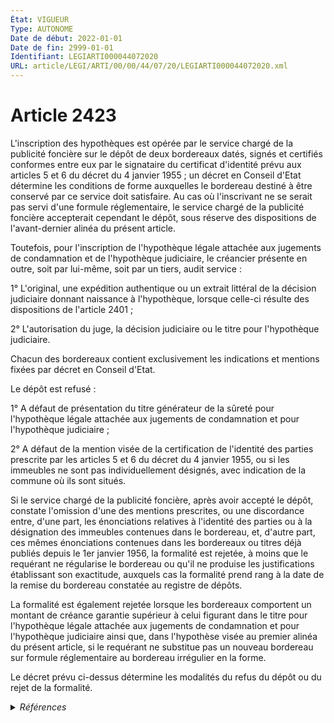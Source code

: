 ```yaml
---
État: VIGUEUR
Type: AUTONOME
Date de début: 2022-01-01
Date de fin: 2999-01-01
Identifiant: LEGIARTI000044072020
URL: article/LEGI/ARTI/00/00/44/07/20/LEGIARTI000044072020.xml
---
```


<h1>Article 2423</h1>

L'inscription des hypothèques est opérée par le service chargé de la publicité
foncière sur le dépôt de deux bordereaux datés, signés et certifiés conformes
entre eux par le signataire du certificat d'identité prévu aux articles 5 et 6
du décret du 4 janvier 1955 ; un décret en Conseil d'Etat détermine les
conditions de forme auxquelles le bordereau destiné à être conservé par ce
service doit satisfaire. Au cas où l'inscrivant ne se serait pas servi d'une
formule réglementaire, le service chargé de la publicité foncière accepterait
cependant le dépôt, sous réserve des dispositions de l'avant-dernier alinéa du
présent article.<br />

Toutefois, pour l'inscription de l'hypothèque légale attachée aux jugements de
condamnation et de l'hypothèque judiciaire, le créancier présente en outre, soit
par lui-même, soit par un tiers, audit service :<br />

1° L'original, une expédition authentique ou un extrait littéral de la décision
judiciaire donnant naissance à l'hypothèque, lorsque celle-ci résulte des
dispositions de l'article 2401 ;<br />

2° L'autorisation du juge, la décision judiciaire ou le titre pour l'hypothèque
judiciaire.<br />

Chacun des bordereaux contient exclusivement les indications et mentions fixées
par décret en Conseil d'Etat.<br />

Le dépôt est refusé :<br />

1° A défaut de présentation du titre générateur de la sûreté pour l'hypothèque
légale attachée aux jugements de condamnation et pour l'hypothèque judiciaire
;<br />

2° A défaut de la mention visée de la certification de l'identité des parties
prescrite par les articles 5 et 6 du décret du 4 janvier 1955, ou si les
immeubles ne sont pas individuellement désignés, avec indication de la commune
où ils sont situés.<br />

Si le service chargé de la publicité foncière, après avoir accepté le dépôt,
constate l'omission d'une des mentions prescrites, ou une discordance entre,
d'une part, les énonciations relatives à l'identité des parties ou à la
désignation des immeubles contenues dans le bordereau, et, d'autre part, ces
mêmes énonciations contenues dans les bordereaux ou titres déjà publiés depuis
le 1er janvier 1956, la formalité est rejetée, à moins que le requérant ne
régularise le bordereau ou qu'il ne produise les justifications établissant son
exactitude, auxquels cas la formalité prend rang à la date de la remise du
bordereau constatée au registre de dépôts.<br />

La formalité est également rejetée lorsque les bordereaux comportent un montant
de créance garantie supérieur à celui figurant dans le titre pour l'hypothèque
légale attachée aux jugements de condamnation et pour l'hypothèque judiciaire
ainsi que, dans l'hypothèse visée au premier alinéa du présent article, si le
requérant ne substitue pas un nouveau bordereau sur formule réglementaire au
bordereau irrégulier en la forme.<br />

Le décret prévu ci-dessus détermine les modalités du refus du dépôt ou du rejet
de la formalité.


<details>
  <summary><em>Références</em></summary>

  <h2>Articles faisant référence à l'article</h2>
  
  <ul>
    <li>
      <a href="https://legal.tricoteuses.fr//redirection/LEGIARTI000006449420?vers=git&vers=legifrance">Code civil - article 2401 AUTONOME MODIFIE, en vigueur du 2006-03-24 au 2022-01-01</a> CITATION cible
    </li>
    <li>
      <a href="https://legal.tricoteuses.fr//redirection/LEGIARTI000044072146?vers=git&vers=legifrance">Code civil - article 2401 AUTONOME VIGUEUR, en vigueur depuis le 2022-01-01</a> CITATION cible
    </li>
    <li>
      <a href="https://legal.tricoteuses.fr//redirection/LEGIARTI000044045534?vers=git&vers=legifrance">Ordonnance n° 2021-1192 du 15 septembre 2021 portant réforme du droit des sûretés - article 21 ENTIEREMENT_MODIF</a> MODIFIE source
    </li>
    <li>
      <a href="https://legal.tricoteuses.fr//redirection/LEGIARTI000044045526?vers=git&vers=legifrance">Ordonnance n° 2021-1192 du 15 septembre 2021 portant réforme du droit des sûretés - article 15 ENTIEREMENT_MODIF</a> TRANSFERE source
    </li>
    <li>
      <a href="https://legal.tricoteuses.fr//redirection/LEGIARTI000044045526?vers=git&vers=legifrance">Ordonnance n° 2021-1192 du 15 septembre 2021 portant réforme du droit des sûretés - article 15 ENTIEREMENT_MODIF</a> MODIFIE source
    </li>
  </ul>
  
  <h2>Références faites par l'article</h2>
  
  <ul>
    <li>
      CODIFICATION source Loi 1804-03-19
    </li>
    <li>
      2007-02-20 CITATION cible <a href="https://legal.tricoteuses.fr//redirection/LEGIARTI000006260425?vers=git&vers=legifrance">Loi n° 2007-212 du 20 février 2007 portant diverses dispositions intéressant la Banque de France (1). - article 10 AUTONOME VIGUEUR, en vigueur depuis le 2007-02-21</a>
    </li>
    <li>
      2021-09-15 TRANSFERE cible <a href="https://legal.tricoteuses.fr//redirection/LEGIARTI000044045526?vers=git&vers=legifrance">Ordonnance n° 2021-1192 du 15 septembre 2021 portant réforme du droit des sûretés - article 15 ENTIEREMENT_MODIF</a>
    </li>
    <li>
      2021-09-15 MODIFIE cible <a href="https://legal.tricoteuses.fr//redirection/LEGIARTI000044045526?vers=git&vers=legifrance">Ordonnance n° 2021-1192 du 15 septembre 2021 portant réforme du droit des sûretés - article 15 ENTIEREMENT_MODIF</a>
    </li>
    <li>
      2021-09-15 MODIFIE cible <a href="https://legal.tricoteuses.fr//redirection/LEGIARTI000044045534?vers=git&vers=legifrance">Ordonnance n° 2021-1192 du 15 septembre 2021 portant réforme du droit des sûretés - article 21 ENTIEREMENT_MODIF</a>
    </li>
    <li>
      2024-06-19 CITATION cible Ordonnance n°2024-562 du 19 juin 2024 - art. 15
    </li>
    <li>
      2999-01-01 CITATION source <a href="https://legal.tricoteuses.fr//redirection/LEGIARTI000006449420?vers=git&vers=legifrance">Code civil - article 2401 AUTONOME MODIFIE, en vigueur du 2006-03-24 au 2022-01-01</a>
    </li>
    <li>
      2999-01-01 CITATION cible <a href="https://legal.tricoteuses.fr//redirection/LEGIARTI000044072039?vers=git&vers=legifrance">Code civil - article 2421 AUTONOME VIGUEUR, en vigueur depuis le 2022-01-01</a>
    </li>
    <li>
      2999-01-01 CITATION cible <a href="https://legal.tricoteuses.fr//redirection/LEGIARTI000029946887?vers=git&vers=legifrance">Code civil - article 2422 AUTONOME MODIFIE, en vigueur du 2014-12-22 au 2022-01-01</a>
    </li>
    <li>
      2999-01-01 CONCORDANCE source <a href="https://legal.tricoteuses.fr//redirection/LEGIARTI000022336287?vers=git&vers=legifrance">Code civil - article 2428 AUTONOME MODIFIE, en vigueur du 2013-01-01 au 2022-01-01</a>
    </li>
    <li>
      2999-01-01 CITATION cible <a href="https://legal.tricoteuses.fr//redirection/LEGIARTI000022336310?vers=git&vers=legifrance">Code civil - article 2488 AUTONOME TRANSFERE, en vigueur du 2013-01-01 au 2022-01-01</a>
    </li>
    <li>
      2999-01-01 CITATION cible <a href="https://legal.tricoteuses.fr//redirection/LEGIARTI000044860915?vers=git&vers=legifrance">Code général des impôts - article 1961 bis AUTONOME VIGUEUR, en vigueur depuis le 2022-01-01</a>
    </li>
  </ul>
</details>
